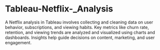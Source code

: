 # Tableau-Netflix-_Analysis
A Netflix analysis in Tableau involves collecting and cleaning data on user behavior, subscriptions, and viewing habits. Key metrics like churn rate, retention, and viewing trends are analyzed and visualized using charts and dashboards. Insights help guide decisions on content, marketing, and user engagement.
